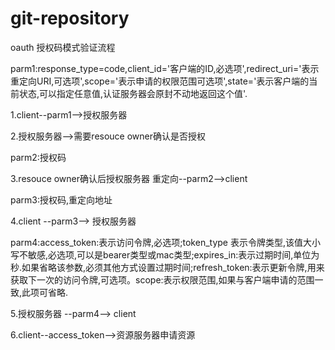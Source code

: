 # git-repository

oauth 授权码模式验证流程

parm1:response_type=code,client_id='客户端的ID,必选项',redirect_uri='表示重定向URI,可选项',scope='表示申请的权限范围可选项',state='表示客户端的当前状态,可以指定任意值,认证服务器会原封不动地返回这个值'.

1.client--parm1-->授权服务器

2.授权服务器-->需要resouce owner确认是否授权

parm2:授权码

3.resouce owner确认后授权服务器 重定向--parm2-->client

parm3:授权码,重定向地址

4.client --parm3--> 授权服务器

parm4:access_token:表示访问令牌,必选项;token_type 表示令牌类型,该值大小写不敏感,必选项,可以是bearer类型或mac类型;expires_in:表示过期时间,单位为秒.如果省略该参数,必须其他方式设置过期时间;refresh_token:表示更新令牌,用来获取下一次的访问令牌,可选项。scope:表示权限范围,如果与客户端申请的范围一致,此项可省略.

5.授权服务器 --parm4--> client

6.client--access_token-->资源服务器申请资源
